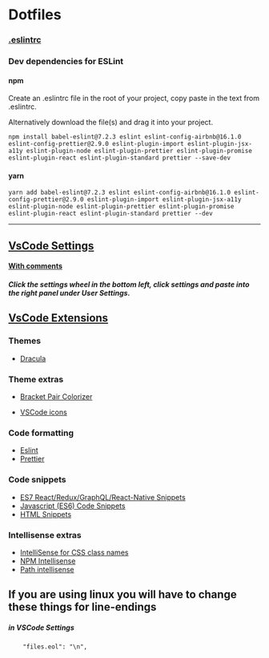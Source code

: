 # Dotfiles


### [.eslintrc](.eslintrc)
### Dev dependencies for ESLint
#### npm
Create an .eslintrc file in the root of your project, copy paste in the text from .eslintrc.

Alternatively download the file(s) and drag it into your project.
```
npm install babel-eslint@7.2.3 eslint eslint-config-airbnb@16.1.0 eslint-config-prettier@2.9.0 eslint-plugin-import eslint-plugin-jsx-a11y eslint-plugin-node eslint-plugin-prettier eslint-plugin-promise eslint-plugin-react eslint-plugin-standard prettier --save-dev
```

#### yarn
```
yarn add babel-eslint@7.2.3 eslint eslint-config-airbnb@16.1.0 eslint-config-prettier@2.9.0 eslint-plugin-import eslint-plugin-jsx-a11y eslint-plugin-node eslint-plugin-prettier eslint-plugin-promise eslint-plugin-react eslint-plugin-standard prettier --dev
```
___



## [VsCode Settings](VsCode.txt)
#### [With comments](VSCodeWithComments.txt)

##### Click the settings wheel in the bottom left, click settings and paste into the right panel under User Settings.



## [VsCode Extensions](VsCode.txt)
### Themes
* [Dracula](https://marketplace.visualstudio.com/items?itemName=dracula-theme.theme-dracula)

### Theme extras
* [Bracket Pair Colorizer](https://marketplace.visualstudio.com/items?itemName=CoenraadS.bracket-pair-colorizer)

* [VSCode icons](https://marketplace.visualstudio.com/items?itemName=robertohuertasm.vscode-icons)

### Code formatting
* [Eslint](https://marketplace.visualstudio.com/items?itemName=dbaeumer.vscode-eslint)
* [Prettier ](https://marketplace.visualstudio.com/items?itemName=esbenp.prettier-vscode)


### Code snippets
* [ES7 React/Redux/GraphQL/React-Native Snippets](https://marketplace.visualstudio.com/items?itemName=dsznajder.es7-react-js-snippets)
* [Javascript (ES6) Code Snippets](https://marketplace.visualstudio.com/items?itemName=xabikos.JavaScriptSnippets)
* [HTML Snippets](https://marketplace.visualstudio.com/items?itemName=abusaidm.html-snippets)


### Intellisense extras
* [IntelliSense for CSS class names](https://marketplace.visualstudio.com/items?itemName=Zignd.html-css-class-completion)
* [NPM Intellisense](https://marketplace.visualstudio.com/items?itemName=christian-kohler.npm-intellisense)
* [Path intellisense](https://marketplace.visualstudio.com/items?itemName=christian-kohler.path-intellisense)

##  If you are using linux you will have to change these things for line-endings

##### in VSCode Settings
```
    "files.eol": "\n",
```


